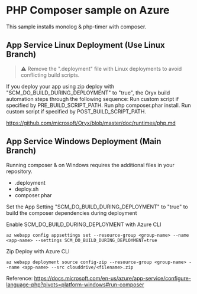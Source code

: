 # PHP Composer sample on Azure
This sample installs monolog & php-timer with composer.

## App Service Linux Deployment (Use Linux Branch)
> :warning: Remove the ".deployment" file with Linux deployments to avoid conflicting build scripts. 

If you deploy your app using zip deploy with "SCM_DO_BUILD_DURING_DEPLOYMENT" to "true", the Oryx build automation steps through the following sequence:
Run custom script if specified by PRE_BUILD_SCRIPT_PATH.
Run php composer.phar install.
Run custom script if specified by POST_BUILD_SCRIPT_PATH.

https://github.com/microsoft/Oryx/blob/master/doc/runtimes/php.md

## App Service Windows Deployment (Main Branch)
Running composer & on Windows requires the additional files in your repository. 
- .deployment
- deploy.sh
- composer.phar

 Set the App Setting "SCM_DO_BUILD_DURING_DEPLOYMENT" to "true" to build the composer dependencies during deployment

Enable SCM_DO_BUILD_DURING_DEPLOYMENT with Azure CLI
```
az webapp config appsettings set --resource-group <group-name> --name <app-name> --settings SCM_DO_BUILD_DURING_DEPLOYMENT=true
```
Zip Deploy with Azure CLI
```
az webapp deployment source config-zip --resource-group <group-name> --name <app-name> --src clouddrive/<filename>.zip
```

Reference: https://docs.microsoft.com/en-us/azure/app-service/configure-language-php?pivots=platform-windows#run-composer
